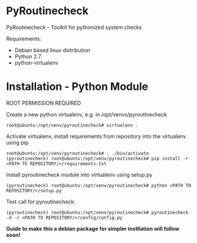 # PyRoutinecheck

PyRoutinecheck - Toolkit for pythonized system checks

Requirements:
- Debian based linux distribution
- Python 2.7
- python-virtualenv

# Installation - Python Module

ROOT PERMISSION REQUIRED

Create a new python virtualenv, e.g. in /opt/venvs/pyroutinecheck

    root@ubuntu:/opt/venv/pyroutinecheck# virtualenv .

Activate virtualenv, install requirements from repository into the virtualenv using pip

    root@ubuntu:/opt/venv/pyroutinecheck# . ./bin/activate
    (pyroutinecheck) root@ubuntu:/opt/venv/pyroutinecheck# pip install -r <PATH TO REPOSITORY/>/requirements.txt

Install pyroutinecheck module into virtualenv using setup.py

    (pyroutinecheck) root@ubuntu:/opt/venv/pyroutinecheck# python <PATH TO REPOSITORY/>/setup.py

Test call for pyroutinecheck:

    (pyroutinecheck) root@ubuntu:/opt/venv/pyroutinecheck# pyroutinecheck -d -c <PATH TO REPOSITORY/>/config/config.py


**Guide to make this a debian package for simpler instllation will follow soon!**
